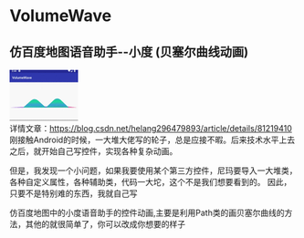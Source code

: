 # VolumeWave
## 仿百度地图语音助手--小度 (贝塞尔曲线动画)
![image](https://github.com/helang1991/VolumeWave/blob/master/wave_test.gif)</br>
详情文章：https://blog.csdn.net/helang296479893/article/details/81219410  </br>
刚接触Android的时候，一大堆大佬写的轮子，总是应接不暇。后来技术水平上去之后，就开始自己写控件，实现各种复杂动画。</br>

但是，我发现一个小问题，如果我要使用某个第三方控件，尼玛要导入一大堆类，各种自定义属性，各种辅助类，代码一大坨，这个不是我们想要看到的。
因此，只要不是特别难的东西，我就自己写</br>


仿百度地图中的小度语音助手的控件动画,主要是利用Path类的画贝塞尔曲线的方法，其他的就很简单了，你可以改成你想要的样子</br>


